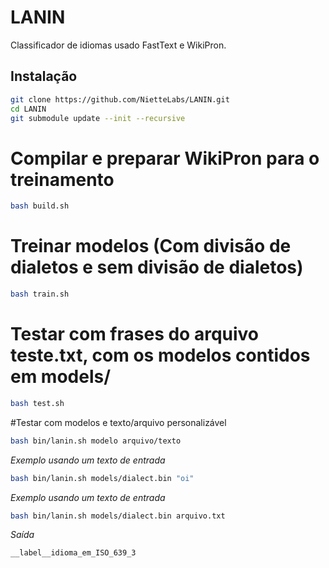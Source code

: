 # LANIN
Classificador de idiomas usado FastText e WikiPron.

## Instalação

```bash
git clone https://github.com/NietteLabs/LANIN.git
cd LANIN
git submodule update --init --recursive
```

# Compilar e preparar WikiPron para o treinamento

```bash
bash build.sh 
```

# Treinar modelos (Com divisão de dialetos e sem divisão de dialetos)

```bash
bash train.sh
```

# Testar com frases do arquivo teste.txt, com os modelos contidos em models/

```bash
bash test.sh
```

#Testar com modelos e texto/arquivo personalizável

```bash
bash bin/lanin.sh modelo arquivo/texto
```
*Exemplo usando um texto de entrada*
```bash
bash bin/lanin.sh models/dialect.bin "oi"
```

*Exemplo usando um texto de entrada*
```bash
bash bin/lanin.sh models/dialect.bin arquivo.txt
```

*Saída*
```
__label__idioma_em_ISO_639_3
```
